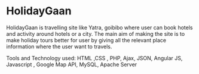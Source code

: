 # HolidayGaan
HolidayGaan is travelling site like Yatra, goibibo where user can book hotels and activity around hotels or a city. The main aim of making the site is to make holiday tours better for user by giving  all the relevant place information where the user want to travels.

Tools and Technology used: HTML ,CSS , PHP, Ajax, JSON, Angular JS,  Javascript , Google Map API, MySQL, Apache Server 
